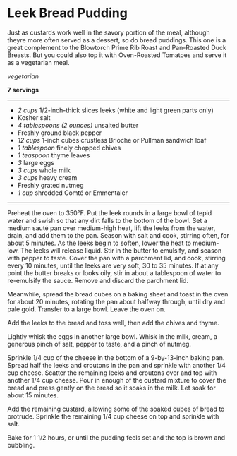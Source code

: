 # Leek Bread Pudding

Just as custards work well in the savory portion of the meal, although theyre more often served as a dessert, so do bread puddings. This one is a great complement to the Blowtorch Prime Rib Roast and Pan-Roasted Duck Breasts. But you could also top it with Oven-Roasted Tomatoes and serve it as a vegetarian meal.

*vegetarian*

**7 servings**

---

- *2 cups* 1/2-inch-thick slices leeks (white and light green parts only)
- Kosher salt
- *4 tablespoons (2 ounces)* unsalted butter
- Freshly ground black pepper
- *12 cups* 1-inch cubes crustless Brioche or Pullman sandwich loaf
- *1 tablespoon* finely chopped chives
- *1 teaspoon* thyme leaves
- *3* large eggs
- *3 cups* whole milk
- *3 cups* heavy cream
- Freshly grated nutmeg
- *1 cup* shredded Comté or Emmentaler

---

 Preheat the oven to 350°F.
Put the leek rounds in a large bowl of tepid water and swish so that any dirt falls to the bottom of the bowl. Set a medium sauté pan over medium-high heat, lift the leeks from the water, drain, and add them to the pan. Season with salt and cook, stirring often, for about 5 minutes. As the leeks begin to soften, lower the heat to medium-low. The leeks will release liquid. Stir in the butter to emulsify, and season with pepper to taste. Cover the pan with a parchment lid, and cook, stirring every 10 minutes, until the leeks are very soft, 30 to 35 minutes. If at any point the butter breaks or looks oily, stir in about a tablespoon of water to re-emulsify the sauce. Remove and discard the parchment lid.

Meanwhile, spread the bread cubes on a baking sheet and toast in the oven for about 20 minutes, rotating the pan about halfway through, until dry and pale gold. Transfer to a large bowl. Leave the oven on.

Add the leeks to the bread and toss well, then add the chives and thyme.

Lightly whisk the eggs in another large bowl. Whisk in the milk, cream, a generous pinch of salt, pepper to taste, and a pinch of nutmeg.

Sprinkle 1/4 cup of the cheese in the bottom of a 9-by-13-inch baking pan. Spread half the leeks and croutons in the pan and sprinkle with another 1/4 cup cheese. Scatter the remaining leeks and croutons over and top with another 1/4 cup cheese. Pour in enough of the custard mixture to cover the bread and press gently on the bread so it soaks in the milk. Let soak for about 15 minutes.

Add the remaining custard, allowing some of the soaked cubes of bread to protrude. Sprinkle the remaining 1/4 cup cheese on top and sprinkle with salt.

Bake for 1 1/2 hours, or until the pudding feels set and the top is brown and bubbling.


